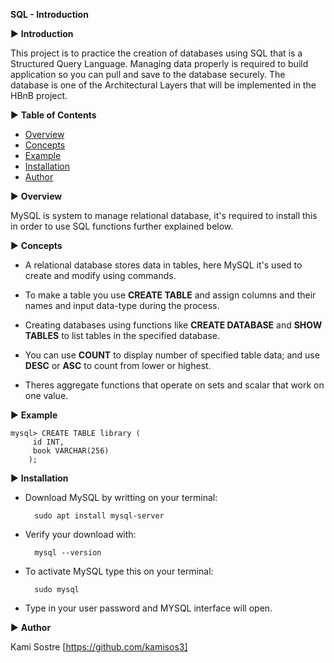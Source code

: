 **SQL - Introduction**

▶  **Introduction**

This project is to practice the creation of  databases using SQL that is a Structured Query Language. Managing data properly is required to build application so you can pull and save to the database securely. The database is one of the Architectural Layers that will be implemented in the HBnB project.


▶  **Table of Contents**

- [Overview](#overview)
- [Concepts](#concepts)
- [Example](#example)
- [Installation](#Installation)
- [Author](#author)

▶  **Overview**

MySQL is system to manage relational database, it's required to install this in order to use SQL functions further explained below.

▶  **Concepts**

- A relational database stores data in tables, here MySQL it's used to create and modify using commands.

- To make a table you use **CREATE TABLE** and assign columns and their names and input data-type during the process.

- Creating databases using functions like **CREATE DATABASE** and **SHOW TABLES** to list tables in the specified database.

- You can use **COUNT** to display number of specified table data; and use **DESC** or **ASC** to count from lower or highest.

- Theres aggregate functions that operate on sets and scalar that work on one value.

▶   **Example**

	mysql> CREATE TABLE library (
		 id INT,
		 book VARCHAR(256)
        );

▶  **Installation**

- Download MySQL by writting on your terminal:

		sudo apt install mysql-server

- Verify your download with:

		mysql --version

- To activate MySQL type this on your terminal:

		sudo mysql

- Type in your user password and MYSQL interface will open.

▶   **Author**

Kami Sostre [https://github.com/kamisos3]
